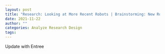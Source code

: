 ```yaml
---
layout: post
title: "Research: Looking at More Recent Robots | Brainstorming: New Robot?"
date: 2021-11-22
author: ""
categories: Analyze Research Design
tags:
---
```


Update with Entree
